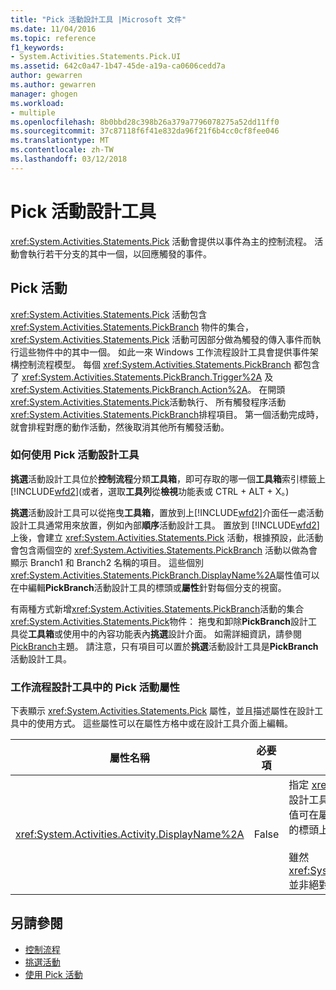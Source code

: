```yaml
---
title: "Pick 活動設計工具 |Microsoft 文件"
ms.date: 11/04/2016
ms.topic: reference
f1_keywords:
- System.Activities.Statements.Pick.UI
ms.assetid: 642c0a47-1b47-45de-a19a-ca0606cedd7a
author: gewarren
ms.author: gewarren
manager: ghogen
ms.workload:
- multiple
ms.openlocfilehash: 8b0bbd28c398b26a379a7796078275a52dd11ff0
ms.sourcegitcommit: 37c87118f6f41e832da96f21f6b4cc0cf8fee046
ms.translationtype: MT
ms.contentlocale: zh-TW
ms.lasthandoff: 03/12/2018
---
```

# <a name="pick-activity-designer"></a>Pick 活動設計工具
<xref:System.Activities.Statements.Pick> 活動會提供以事件為主的控制流程。 活動會執行若干分支的其中一個，以回應觸發的事件。

## <a name="the-pick-activity"></a>Pick 活動
 <xref:System.Activities.Statements.Pick> 活動包含 <xref:System.Activities.Statements.PickBranch> 物件的集合，<xref:System.Activities.Statements.Pick> 活動可因部分做為觸發的傳入事件而執行這些物件中的其中一個。 如此一來 Windows 工作流程設計工具會提供事件架構控制流程模型。 每個 <xref:System.Activities.Statements.PickBranch> 都包含了 <xref:System.Activities.Statements.PickBranch.Trigger%2A> 及 <xref:System.Activities.Statements.PickBranch.Action%2A>。 在開頭<xref:System.Activities.Statements.Pick>活動執行、 所有觸發程序活動<xref:System.Activities.Statements.PickBranch>排程項目。 第一個活動完成時，就會排程對應的動作活動，然後取消其他所有觸發活動。

### <a name="how-to-use-the-pick-activity-designer"></a>如何使用 Pick 活動設計工具
 **挑選**活動設計工具位於**控制流程**分類**工具箱**，即可存取的哪一個**工具箱**索引標籤上[!INCLUDE[wfd2](../workflow-designer/includes/wfd2_md.md)](或者，選取**工具列**從**檢視**功能表或 CTRL + ALT + X。)

 **挑選**活動設計工具可以從拖曳**工具箱**，置放到上[!INCLUDE[wfd2](../workflow-designer/includes/wfd2_md.md)]介面任一處活動設計工具通常用來放置，例如內部**順序**活動設計工具。 置放到 [!INCLUDE[wfd2](../workflow-designer/includes/wfd2_md.md)] 上後，會建立 <xref:System.Activities.Statements.Pick> 活動，根據預設，此活動會包含兩個空的 <xref:System.Activities.Statements.PickBranch> 活動以做為會顯示 Branch1 和 Branch2 名稱的項目。 這些個別<xref:System.Activities.Statements.PickBranch.DisplayName%2A>屬性值可以在中編輯**PickBranch**活動設計工具的標頭或**屬性**針對每個分支的視窗。

 有兩種方式新增<xref:System.Activities.Statements.PickBranch>活動的集合<xref:System.Activities.Statements.Pick>物件： 拖曳和卸除**PickBranch**設計工具從**工具箱**或使用中的內容功能表內**挑選**設計介面。 如需詳細資訊，請參閱[PickBranch](../workflow-designer/pickbranch-activity-designer.md)主題。 請注意，只有項目可以置於**挑選**活動設計工具是**PickBranch**活動設計工具。

### <a name="pick-activity-properties-in-the-workflow-designer"></a>工作流程設計工具中的 Pick 活動屬性
 下表顯示 <xref:System.Activities.Statements.Pick> 屬性，並且描述屬性在設計工具中的使用方式。 這些屬性可以在屬性方格中或在設計工具介面上編輯。

|屬性名稱|必要項|使用方式|
|-------------------|--------------|-----------|
|<xref:System.Activities.Activity.DisplayName%2A>|False|指定 <xref:System.Activities.Statements.Pick> 活動設計工具在標頭中的易記名稱。 預設值為 Pick。 此值可在屬性方格中編輯，或是直接在活動設計工具的標頭上編輯。<br /><br /> 雖然 <xref:System.Activities.Activity.DisplayName%2A> 並非絕對必要，但建議您盡量使用。|

## <a name="see-also"></a>另請參閱

- [控制流程](../workflow-designer/control-flow-activity-designers.md)
- [挑選活動](/dotnet/framework/windows-workflow-foundation/pick-activity)
- [使用 Pick 活動](/dotnet/framework/windows-workflow-foundation/samples/using-the-pick-activity)